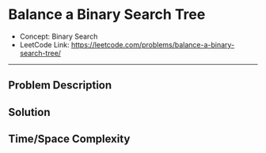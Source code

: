 # Balance a Binary Search Tree

- Concept: Binary Search
- LeetCode Link: https://leetcode.com/problems/balance-a-binary-search-tree/

---

## Problem Description

## Solution

## Time/Space Complexity

